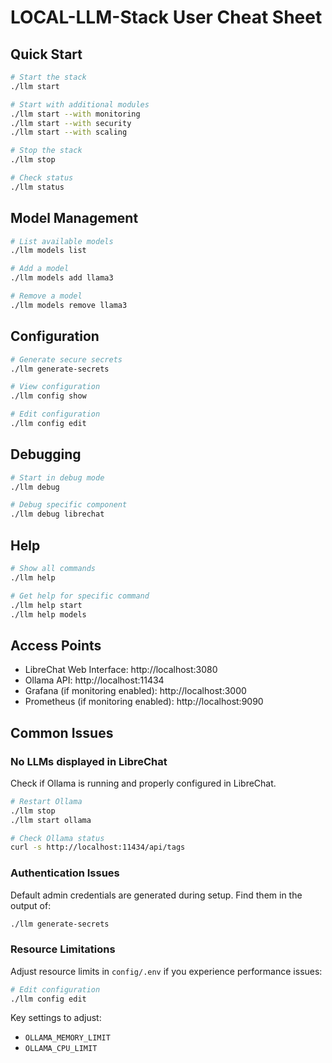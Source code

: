 # LOCAL-LLM-Stack User Cheat Sheet

## Quick Start

```bash
# Start the stack
./llm start

# Start with additional modules
./llm start --with monitoring
./llm start --with security
./llm start --with scaling

# Stop the stack
./llm stop

# Check status
./llm status
```

## Model Management

```bash
# List available models
./llm models list

# Add a model
./llm models add llama3

# Remove a model
./llm models remove llama3
```

## Configuration

```bash
# Generate secure secrets
./llm generate-secrets

# View configuration
./llm config show

# Edit configuration
./llm config edit
```

## Debugging

```bash
# Start in debug mode
./llm debug

# Debug specific component
./llm debug librechat
```

## Help

```bash
# Show all commands
./llm help

# Get help for specific command
./llm help start
./llm help models
```

## Access Points

- LibreChat Web Interface: http://localhost:3080
- Ollama API: http://localhost:11434
- Grafana (if monitoring enabled): http://localhost:3000
- Prometheus (if monitoring enabled): http://localhost:9090

## Common Issues

### No LLMs displayed in LibreChat
Check if Ollama is running and properly configured in LibreChat.

```bash
# Restart Ollama
./llm stop
./llm start ollama

# Check Ollama status
curl -s http://localhost:11434/api/tags
```

### Authentication Issues
Default admin credentials are generated during setup. Find them in the output of:

```bash
./llm generate-secrets
```

### Resource Limitations
Adjust resource limits in `config/.env` if you experience performance issues:

```bash
# Edit configuration
./llm config edit
```

Key settings to adjust:
- `OLLAMA_MEMORY_LIMIT`
- `OLLAMA_CPU_LIMIT`